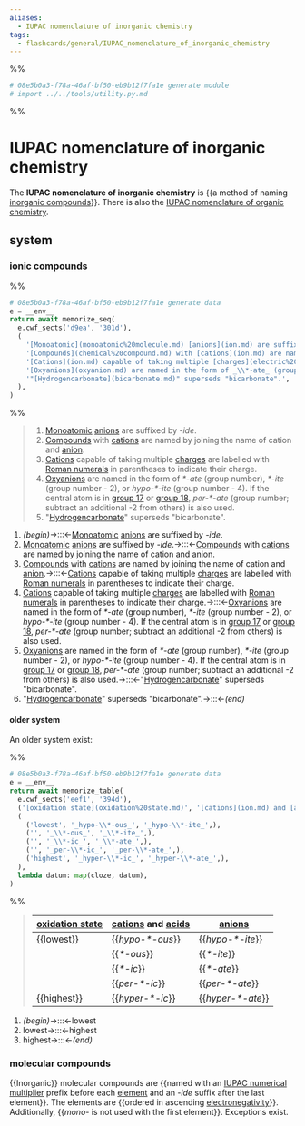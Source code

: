 ```yaml
---
aliases:
  - IUPAC nomenclature of inorganic chemistry
tags:
  - flashcards/general/IUPAC_nomenclature_of_inorganic_chemistry
---
```


%%
```Python
# 08e5b0a3-f78a-46af-bf50-eb9b12f7fa1e generate module
# import ../../tools/utility.py.md
```
%%

# IUPAC nomenclature of inorganic chemistry

The __IUPAC nomenclature of inorganic chemistry__ is {{a method of naming [inorganic compounds](inorganic%20compound.md)}}. There is also the [IUPAC nomenclature of organic chemistry](IUPAC%20nomenclature%20of%20organic%20chemistry.md). <!--SR:!2024-06-13,342,337-->

## system

### ionic compounds

%%
```Python
# 08e5b0a3-f78a-46af-bf50-eb9b12f7fa1e generate data
e = __env__
return await memorize_seq(
  e.cwf_sects('d9ea', '301d'),
  (
    '[Monoatomic](monoatomic%20molecule.md) [anions](ion.md) are suffixed by _-ide_.',
    '[Compounds](chemical%20compound.md) with [cations](ion.md) are named by joining the name of cation and [anion](ion.md).',
    '[Cations](ion.md) capable of taking multiple [charges](electric%20charge.md) are labelled with [Roman numerals](Roman%20numerals.md) in parentheses to indicate their charge.',
    '[Oxyanions](oxyanion.md) are named in the form of _\\*-ate_ (group number), _\\*-ite_ (group number - 2), or _hypo-\\*-ite_ (group number - 4). If the central atom is in [group 17](halogen.md) or [group 18](noble%20gas.md), _per-\\*-ate_ (group number; subtract an additional -2 from others) is also used.',
    '"[Hydrogencarbonate](bicarbonate.md)" superseds "bicarbonate".',
  ),
)
```
%%

<!--08e5b0a3-f78a-46af-bf50-eb9b12f7fa1e generate section="d9ea"--><!-- The following content is generated at 2023-03-20T16:11:54.332657+08:00. Any edits will be overridden! -->

> 1. [Monoatomic](monoatomic%20molecule.md) [anions](ion.md) are suffixed by _-ide_.
> 2. [Compounds](chemical%20compound.md) with [cations](ion.md) are named by joining the name of cation and [anion](ion.md).
> 3. [Cations](ion.md) capable of taking multiple [charges](electric%20charge.md) are labelled with [Roman numerals](Roman%20numerals.md) in parentheses to indicate their charge.
> 4. [Oxyanions](oxyanion.md) are named in the form of _\*-ate_ (group number), _\*-ite_ (group number - 2), or _hypo-\*-ite_ (group number - 4). If the central atom is in [group 17](halogen.md) or [group 18](noble%20gas.md), _per-\*-ate_ (group number; subtract an additional -2 from others) is also used.
> 5. "[Hydrogencarbonate](bicarbonate.md)" superseds "bicarbonate".

<!--/08e5b0a3-f78a-46af-bf50-eb9b12f7fa1e-->

<!--08e5b0a3-f78a-46af-bf50-eb9b12f7fa1e generate section="301d"--><!-- The following content is generated at 2023-03-20T16:11:54.318666+08:00. Any edits will be overridden! -->

1. _(begin)_→:::←[Monoatomic](monoatomic%20molecule.md) [anions](ion.md) are suffixed by _-ide_. <!--SR:!2024-07-30,298,257!2024-03-26,280,337-->
2. [Monoatomic](monoatomic%20molecule.md) [anions](ion.md) are suffixed by _-ide_.→:::←[Compounds](chemical%20compound.md) with [cations](ion.md) are named by joining the name of cation and [anion](ion.md). <!--SR:!2023-11-19,173,317!2023-12-18,195,317-->
3. [Compounds](chemical%20compound.md) with [cations](ion.md) are named by joining the name of cation and [anion](ion.md).→:::←[Cations](ion.md) capable of taking multiple [charges](electric%20charge.md) are labelled with [Roman numerals](Roman%20numerals.md) in parentheses to indicate their charge. <!--SR:!2024-01-09,175,257!2024-02-23,231,317-->
4. [Cations](ion.md) capable of taking multiple [charges](electric%20charge.md) are labelled with [Roman numerals](Roman%20numerals.md) in parentheses to indicate their charge.→:::←[Oxyanions](oxyanion.md) are named in the form of _\*-ate_ (group number), _\*-ite_ (group number - 2), or _hypo-\*-ite_ (group number - 4). If the central atom is in [group 17](halogen.md) or [group 18](noble%20gas.md), _per-\*-ate_ (group number; subtract an additional -2 from others) is also used. <!--SR:!2024-01-10,176,257!2024-06-27,279,257-->
5. [Oxyanions](oxyanion.md) are named in the form of _\*-ate_ (group number), _\*-ite_ (group number - 2), or _hypo-\*-ite_ (group number - 4). If the central atom is in [group 17](halogen.md) or [group 18](noble%20gas.md), _per-\*-ate_ (group number; subtract an additional -2 from others) is also used.→:::←"[Hydrogencarbonate](bicarbonate.md)" superseds "bicarbonate". <!--SR:!2024-05-22,325,337!2023-11-05,147,297-->
6. "[Hydrogencarbonate](bicarbonate.md)" superseds "bicarbonate".→:::←_(end)_ <!--SR:!2024-05-21,324,337!2023-12-26,190,317-->

<!--/08e5b0a3-f78a-46af-bf50-eb9b12f7fa1e-->

#### older system

An older system exist:

%%
```Python
# 08e5b0a3-f78a-46af-bf50-eb9b12f7fa1e generate data
e = __env__
return await memorize_table(
  e.cwf_sects('eef1', '394d'),
  ('[oxidation state](oxidation%20state.md)', '[cations](ion.md) and [acids](acid.md)', '[anions](ion.md)',),
  (
    ('lowest', '_hypo-\\*-ous_', '_hypo-\\*-ite_',),
    ('', '_\\*-ous_', '_\\*-ite_',),
    ('', '_\\*-ic_', '_\\*-ate_',),
    ('', '_per-\\*-ic_', '_per-\\*-ate_',),
    ('highest', '_hyper-\\*-ic_', '_hyper-\\*-ate_',),
  ),
  lambda datum: map(cloze, datum),
)
```
%%

<!--08e5b0a3-f78a-46af-bf50-eb9b12f7fa1e generate section="eef1"--><!-- The following content is generated at 2023-03-20T16:22:42.843631+08:00. Any edits will be overridden! -->

> | [oxidation state](oxidation%20state.md) | [cations](ion.md) and [acids](acid.md) | [anions](ion.md) |
> |-|-|-|
> | {{lowest}} | {{_hypo-\*-ous_}} | {{_hypo-\*-ite_}} |
> |  | {{_\*-ous_}} | {{_\*-ite_}} |
> |  | {{_\*-ic_}} | {{_\*-ate_}} |
> |  | {{_per-\*-ic_}} | {{_per-\*-ate_}} |
> | {{highest}} | {{_hyper-\*-ic_}} | {{_hyper-\*-ate_}} | <!--SR:!2024-04-07,287,330!2024-05-06,309,330!2023-12-18,194,317!2024-01-15,216,317!2024-03-25,279,337!2024-05-23,326,337!2023-12-19,196,317!2024-02-28,236,317!2023-12-21,198,317!2024-05-19,322,337!2024-04-16,296,337!2024-05-20,323,337-->

<!--/08e5b0a3-f78a-46af-bf50-eb9b12f7fa1e-->

<!--08e5b0a3-f78a-46af-bf50-eb9b12f7fa1e generate section="394d"--><!-- The following content is generated at 2023-03-20T16:11:54.346649+08:00. Any edits will be overridden! -->

1. _(begin)_→:::←lowest <!--SR:!2023-11-23,175,317!2024-05-08,311,337-->
2. lowest→:::←highest <!--SR:!2024-04-24,302,337!2024-03-17,272,337-->
3. highest→:::←_(end)_ <!--SR:!2024-04-06,286,330!2024-05-07,310,330-->

<!--/08e5b0a3-f78a-46af-bf50-eb9b12f7fa1e-->

### molecular compounds

{{Inorganic}} molecular compounds are {{named with an [IUPAC numerical multiplier](IUPAC%20numerical%20multiplier.md#data) prefix before each [element](chemical%20element.md) and an _-ide_ suffix after the last element}}. The elements are {{ordered in ascending [electronegativity](electronegativity.md)}}. Additionally, {{_mono-_ is not used with the first element}}. Exceptions exist. <!--SR:!2024-06-14,343,337!2024-01-17,174,257!2025-08-18,654,317!2025-05-06,559,317-->
